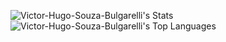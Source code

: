 ![Victor-Hugo-Souza-Bulgarelli's Stats](https://github-readme-stats.vercel.app/api?username=Victor-Hugo-Souza-Bulgarelli&theme=vue-dark&show_icons=true&hide_border=true&count_private=true)
![Victor-Hugo-Souza-Bulgarelli's Top Languages](https://github-readme-stats.vercel.app/api/top-langs/?username=Victor-Hugo-Souza-Bulgarelli&theme=vue-dark&show_icons=true&hide_border=true&layout=compact)
